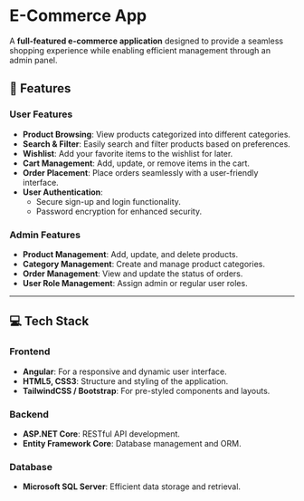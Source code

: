 # E-Commerce App  

A **full-featured e-commerce application** designed to provide a seamless shopping experience while enabling efficient management through an admin panel.  

## 🌟 Features  

### **User Features**  
- **Product Browsing**: View products categorized into different categories.  
- **Search & Filter**: Easily search and filter products based on preferences.  
- **Wishlist**: Add your favorite items to the wishlist for later.  
- **Cart Management**: Add, update, or remove items in the cart.  
- **Order Placement**: Place orders seamlessly with a user-friendly interface.  
- **User Authentication**:  
  - Secure sign-up and login functionality.  
  - Password encryption for enhanced security.  

### **Admin Features**  
- **Product Management**: Add, update, and delete products.  
- **Category Management**: Create and manage product categories.  
- **Order Management**: View and update the status of orders.  
- **User Role Management**: Assign admin or regular user roles.  

---

## 💻 Tech Stack  

### **Frontend**  
- **Angular**: For a responsive and dynamic user interface.  
- **HTML5, CSS3**: Structure and styling of the application.  
- **TailwindCSS / Bootstrap**: For pre-styled components and layouts.  

### **Backend**  
- **ASP.NET Core**: RESTful API development.  
- **Entity Framework Core**: Database management and ORM.  

### **Database**  
- **Microsoft SQL Server**: Efficient data storage and retrieval.  
